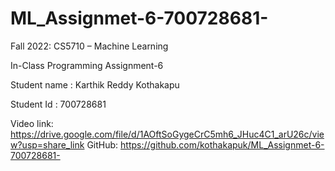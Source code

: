 # ML_Assignmet-6-700728681-   

Fall 2022: CS5710 – Machine Learning

In-Class Programming Assignment-6

Student name : Karthik Reddy Kothakapu

Student Id : 700728681

Video link: https://drive.google.com/file/d/1AOftSoGygeCrC5mh6_JHuc4C1_arU26c/view?usp=share_link
GitHub: https://github.com/kothakapuk/ML_Assignmet-6-700728681-
